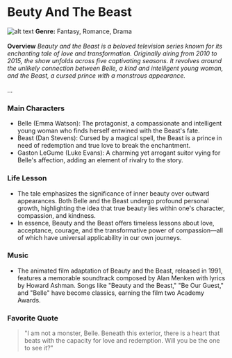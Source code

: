 # Beuty And The Beast

![alt text](https://variety.com/wp-content/uploads/2016/11/beauty-and-the-beast-trailer.jpg?w=1000&h=563&crop=1)
**Genre:** Fantasy, Romance, Drama
<br>
<br>
**Overview**
*Beauty and the Beast is a beloved television series known for its enchanting tale of love and transformation. Originally airing from 2010 to 2015, the show unfolds across five captivating seasons. It revolves around the unlikely connection between Belle, a kind and intelligent young woman, and the Beast, a cursed prince with a monstrous appearance.*
<br>
<br>
...
### Main Characters
- Belle (Emma Watson): The protagonist, a compassionate and intelligent young woman who finds herself entwined with the Beast's fate.
- Beast (Dan Stevens): Cursed by a magical spell, the Beast is a prince in need of redemption and true love to break the enchantment.
- Gaston LeGume (Luke Evans): A charming yet arrogant suitor vying for Belle's affection, adding an element of rivalry to the story.
  
### Life Lesson
- The tale emphasizes the significance of inner beauty over outward appearances. Both Belle and the Beast undergo profound personal growth, highlighting the idea that true beauty lies within one's character, compassion, and kindness.
- In essence, Beauty and the Beast offers timeless lessons about love, acceptance, courage, and the transformative power of compassion—all of which have universal applicability in our own journeys.

### Music
- The animated film adaptation of Beauty and the Beast, released in 1991, features a memorable soundtrack composed by Alan Menken with lyrics by Howard Ashman. Songs like "Beauty and the Beast," "Be Our Guest," and "Belle" have become classics, earning the film two Academy Awards.
             
### Favorite Quote
> "I am not a monster, Belle. Beneath this exterior, there is a heart that beats with the capacity for love and redemption. Will you be the one to see it?"
